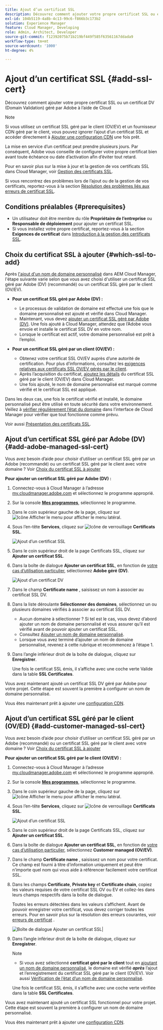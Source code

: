 ```yaml
---
title: Ajout d’un certificat SSL
description: Découvrez comment ajouter votre propre certificat SSL ou et Adobe un certificat DV (Domain Validation) géré par à l’aide des outils en libre-service Cloud Manager.
exl-id: 104b5119-4a8b-4c13-99c6-f866b3c173b2
solution: Experience Manager
feature: Cloud Manager, Developing
role: Admin, Architect, Developer
source-git-commit: f12392075b71b219bf449f585f63561167ddada9
workflow-type: tm+mt
source-wordcount: '1000'
ht-degree: 4%

---
```



# Ajout d’un certificat SSL {#add-ssl-cert}

Découvrez comment ajouter votre propre certificat SSL ou un certificat DV (Domain Validation) géré par Adobe à l’aide de Cloud

>[!NOTE]
>
>Si vous utilisez un certificat SSL géré par le client (OV/EV) et un fournisseur CDN géré par le client, vous pouvez ignorer l’ajout d’un certificat SSL et accéder directement à [Ajouter une configuration CDN](/help/implementing/cloud-manager/cdn-configurations/add-cdn-config.md) une fois prêt.

La mise en service d’un certificat peut prendre plusieurs jours. Par conséquent, Adobe vous conseille de configurer votre propre certificat bien avant toute échéance ou date d’activation afin d’éviter tout retard.

Pour en savoir plus sur la mise à jour et la gestion de vos certificats SSL dans Cloud Manager, voir [Gestion des certificats SSL](/help/implementing/cloud-manager/managing-ssl-certifications/managing-certificates.md).

Si vous rencontrez des problèmes lors de l’ajout ou de la gestion de vos certificats, reportez-vous à la section [ Résolution des problèmes liés aux erreurs de certificat SSL](/help/implementing/cloud-manager/managing-ssl-certifications/troubleshoot-ssl-cert.md).


## Conditions préalables {#prerequisites}

* Un utilisateur doit être membre du rôle **Propriétaire de l’entreprise** ou **Responsable de déploiement** pour ajouter un certificat SSL.
* Si vous installez votre propre certificat, reportez-vous à la section **Exigences de certificat** dans [Introduction à la gestion des certificats SSL](/help/implementing/cloud-manager/managing-ssl-certifications/introduction-to-ssl-certificates.md#requirements).

## Choix du certificat SSL à ajouter {#which-ssl-to-add}

Après [l&#39;ajout d&#39;un nom de domaine personnalisé](/help/implementing/cloud-manager/custom-domain-names/add-custom-domain-name.md) dans AEM Cloud Manager, l&#39;étape suivante varie selon que vous avez choisi d&#39;utiliser un certificat SSL géré par Adobe (DV) (recommandé) ou un certificat SSL géré par le client (OV/EV).

* **Pour un certificat SSL géré par Adobe (DV) :**
   * Le processus de validation de domaine est effectué une fois que le domaine personnalisé est ajouté et vérifié dans Cloud Manager.
   * Maintenant, vous devez [ajouter un certificat SSL géré par Adobe (DV)](#add-adobe-managed-ssl-cert).
Une fois ajouté à Cloud Manager, attendez que l’Adobe vous envoie et installe le certificat SSL DV en votre nom.
   * Lorsque le certificat est actif, votre domaine personnalisé est prêt à l’emploi.

* **Pour un certificat SSL géré par un client (OV/EV) :**

   * Obtenez votre certificat SSL OV/EV auprès d’une autorité de certification. Pour plus d’informations, consultez les [exigences relatives aux certificats SSL OV/EV gérés par le client](/help/implementing/cloud-manager/managing-ssl-certifications/introduction-to-ssl-certificates.md#requirements).
   * Après l’acquisition du certificat, [ajoutez les détails](#add-customer-manage-ssl-cert) du certificat SSL géré par le client (OV/EV) dans Cloud Manager.
   * Une fois ajouté, le nom de domaine personnalisé est marqué comme vérifié et le certificat SSL est appliqué.

Dans les deux cas, une fois le certificat vérifié et installé, le domaine personnalisé peut être utilisé en toute sécurité dans votre environnement. Veillez à [vérifier régulièrement l’état du domaine](/help/implementing/cloud-manager/custom-domain-names/check-domain-name-status.md) dans l’interface de Cloud Manager pour vérifier que tout fonctionne comme prévu.

Voir aussi [Présentation des certificats SSL](/help/implementing/cloud-manager/managing-ssl-certifications/introduction-to-ssl-certificates.md).

## Ajout d’un certificat SSL géré par Adobe (DV) {#add-adobe-managed-ssl-cert}

Vous avez besoin d’aide pour choisir d’utiliser un certificat SSL géré par un Adobe (recommandé) ou un certificat SSL géré par le client avec votre domaine ? Voir [Choix du certificat SSL à ajouter](#which-ssl-to-add)

**Pour ajouter un certificat SSL géré par Adobe (DV) :**

1. Connectez-vous à Cloud Manager à l’adresse [my.cloudmanager.adobe.com](https://my.cloudmanager.adobe.com/) et sélectionnez le programme approprié.
1. Sur la console **[Mes programmes](/help/implementing/cloud-manager/navigation.md#my-programs)**, sélectionnez le programme.
1. Dans le coin supérieur gauche de la page, cliquez sur ![Icône Afficher le menu](https://spectrum.adobe.com/static/icons/workflow_18/Smock_ShowMenu_18_N.svg) pour afficher le menu latéral.

1. Sous l’en-tête **Services**, cliquez sur ![Icône de verrouillage](https://spectrum.adobe.com/static/icons/workflow_18/Smock_LockClosed_18_N.svg) **Certificats SSL**.

   ![Ajout d’un certificat SSL](/help/implementing/cloud-manager/assets/ssl/ssl-cert-add.png)

1. Dans le coin supérieur droit de la page Certificats SSL, cliquez sur **Ajouter un certificat SSL**.

1. Dans la boîte de dialogue **Ajouter un certificat SSL**, en fonction de [votre cas d’utilisation particulier](#which-ssl-to-add), sélectionnez **Adobe géré (DV)**.

   ![Ajout d’un certificat DV](/help/implementing/cloud-manager/assets/ssl/add-dv-certificate.png)

1. Dans le champ **Certificate name** , saisissez un nom à associer au certificat SSL DV.

1. Dans la liste déroulante **Sélectionner des domaines**, sélectionnez un ou plusieurs domaines vérifiés à associer au certificat SSL DV.
   * Aucun domaine à sélectionner ? Si tel est le cas, vous devez d’abord ajouter un nom de domaine personnalisé et vous assurer qu’il est vérifié avant de pouvoir ajouter un certificat SSL.
   * Consultez [Ajouter un nom de domaine personnalisé](/help/implementing/cloud-manager/custom-domain-names/add-custom-domain-name.md).
   * Lorsque vous avez terminé d’ajouter un nom de domaine personnalisé, revenez à cette rubrique et recommencez à l’étape 1.

1. Dans l’angle inférieur droit de la boîte de dialogue, cliquez sur **Enregistrer**.

   Une fois le certificat SSL émis, il s’affiche avec une coche verte Valide dans la table **SSL Certificates**.

Vous avez maintenant ajouté un certificat SSL DV géré par Adobe pour votre projet. Cette étape est souvent la première à configurer un nom de domaine personnalisé.

Vous êtes maintenant prêt à ajouter une [configuration CDN](/help/implementing/cloud-manager/cdn-configurations/add-cdn-config.md).

## Ajout d’un certificat SSL géré par le client (OV/ED) {#add-customer-managed-ssl-cert}

<!-- IF THIS TOPIC GET UPDATED, REMEMBER TO UPDATE THE STEPS ALSO IN THE "MANAGE SSL CERTIFICATES TOPIC TOO -->

Vous avez besoin d’aide pour choisir d’utiliser un certificat SSL géré par un Adobe (recommandé) ou un certificat SSL géré par le client avec votre domaine ? Voir [Choix du certificat SSL à ajouter](#which-ssl-to-add)

**Pour ajouter un certificat SSL géré par le client (OV/EV) :**

1. Connectez-vous à Cloud Manager à l’adresse [my.cloudmanager.adobe.com](https://my.cloudmanager.adobe.com/) et sélectionnez le programme approprié.

1. Sur la console **[Mes programmes](/help/implementing/cloud-manager/navigation.md#my-programs)**, sélectionnez le programme.

1. Dans le coin supérieur gauche de la page, cliquez sur ![Icône Afficher le menu](https://spectrum.adobe.com/static/icons/workflow_18/Smock_ShowMenu_18_N.svg) pour afficher le menu latéral.

1. Sous l’en-tête **Services**, cliquez sur ![Icône de verrouillage](https://spectrum.adobe.com/static/icons/workflow_18/Smock_LockClosed_18_N.svg) **Certificats SSL**.

   ![Ajout d’un certificat SSL](/help/implementing/cloud-manager/assets/ssl/ssl-cert-add.png)

1. Dans le coin supérieur droit de la page Certificats SSL, cliquez sur **Ajouter un certificat SSL**.

1. Dans la boîte de dialogue **Ajouter un certificat SSL**, en fonction de [votre cas d’utilisation particulier](#which-ssl-to-add), sélectionnez **Customer managed (OV/EV)**.

1. Dans le champ **Certificate name** , saisissez un nom pour votre certificat.
Ce champ est fourni à titre d’information uniquement et peut être n’importe quel nom qui vous aide à référencer facilement votre certificat SSL.

1. Dans les champs **Certificate**, **Private key** et **Certificate chain**, copiez les valeurs requises de votre certificat SSL OV ou EV et collez-les dans leurs champs respectifs dans la boîte de dialogue.

   Toutes les erreurs détectées dans les valeurs s’affichent. Avant de pouvoir enregistrer votre certificat, vous devez corriger toutes les erreurs. Pour en savoir plus sur la résolution des erreurs courantes, voir [erreurs de certificat](#certificate-errors) .

   ![Boîte de dialogue Ajouter un certificat SSL](/help/implementing/cloud-manager/assets/ssl/ssl-cert-02.png)|

1. Dans l’angle inférieur droit de la boîte de dialogue, cliquez sur **Enregistrer**.

   >[!NOTE]
   >
   >* Si vous avez sélectionné **certificat géré par le client** tout en [ajoutant un nom de domaine personnalisé](/help/implementing/cloud-manager/custom-domain-names/add-custom-domain-name.md), le domaine est vérifié ***après*** l’ajout et l’enregistrement du certificat SSL géré par le client (OV/EV). Voir aussi [Vérification de l’état d’un nom de domaine personnalisé](/help/implementing/cloud-manager/custom-domain-names/check-domain-name-status.md#how-to).

   Une fois le certificat SSL émis, il s’affiche avec une coche verte vérifiée dans la table **SSL Certificates**.

Vous avez maintenant ajouté un certificat SSL fonctionnel pour votre projet. Cette étape est souvent la première à configurer un nom de domaine personnalisé.

Vous êtes maintenant prêt à ajouter une [configuration CDN](/help/implementing/cloud-manager/cdn-configurations/add-cdn-config.md).























<!--
## Add an SSL certificate {#add-ssl-cert}

1. Log into Cloud Manager at [my.cloudmanager.adobe.com](https://my.cloudmanager.adobe.com/) and select the appropriate program.
1. On the **[My Programs](/help/implementing/cloud-manager/navigation.md#my-programs)** console, select the program.
1. In the upper-left corner of the page, click ![Show menu icon](https://spectrum.adobe.com/static/icons/workflow_18/Smock_ShowMenu_18_N.svg) to reveal the side menu. 
1. Under the **Services** heading, click ![Lock closed icon](https://spectrum.adobe.com/static/icons/workflow_18/Smock_LockClosed_18_N.svg) **SSL Certificates**. 

   ![Adding an SSL certificate](/help/implementing/cloud-manager/assets/ssl/ssl-cert-add.png)

1. Near the upper-right corner of the SSL Certificates page, click **Add SSL Certificate**.

1. In the **Add SSL certificate** dialog box, based on [your particular use case](/help/implementing/cloud-manager/managing-ssl-certifications/introduction-to-ssl-certificates.md), do one of the following:

    | | Use case | Steps |
    | --- | --- | --- |
    | 1 | **Add an Adobe managed (DV) certificate** | **To add an Adobe managed (DV) SSL certificate:**<br>a. In the **Add SSL Certificate** dialog box, select the certificate type **Adobe managed (DV)**.<br>![Add a DV certificate](/help/implementing/cloud-manager/assets/ssl/add-dv-certificate.png)<br>b. In the **Certificate name** field, enter a name you want associated with the certificate.<br>c. In the **Select domains** drop-down list, select one or more domains that you want associated with the DV SSL certificate.<br>No domains to select? If so, it means that you must first add a custom domain name and ensure it is verified before you can add an SSL certificate. See [Add a custom domain name](/help/implementing/cloud-manager/custom-domain-names/add-custom-domain-name.md). When you are finished adding a custom domain name, return to this topic and begin at step 1 again.<br>d. Continue to step 7. |
    | 2 | **Add a customer managed (OV/EV) certificate** | **To add a customer managed (OV/EV) SSL certificate:**<br>a. In the **Add SSL Certificate** dialog box, select the certificate type **Customer managed (OV/EV)**.<br>b. In the **Certificate name** field, enter a name for your certificate. This field is for informational purposes only and can be any name that helps you reference your SSL certificate easily.<br>c. In the **Certificate**, **Private key**, and **Certificate chain** fields, paste the required values into their respective fields.<br>![Add SSL certificate dialog box](/help/implementing/cloud-manager/assets/ssl/ssl-cert-02.png)<br>Any detected errors in values are displayed. Before you can save your certificate, you must address all errors. See [Certificate Errors](#certificate-errors) to learn more about troubleshooting common errors.<br>d. Continue to step 7. | 

1. In the lower-right corner of the dialog box, click **Save**.

    >[!NOTE]
    >
    >* If you selected **Adobe managed certificate** while [adding a custom domain name](/help/implementing/cloud-manager/custom-domain-names/add-custom-domain-name.md), the domain is verified with the added certificate when the custom domain is added. 
    >
    >* If you selected **Customer managed certificate** while [adding a custom domain name](/help/implementing/cloud-manager/custom-domain-names/add-custom-domain-name.md), the domain is verified ***after*** the customer managed (OV/EV) SSL certificate is added and saved. See also [Check the status of a custom domain name](/help/implementing/cloud-manager/custom-domain-names/check-domain-name-status.md#how-to).

    After the SSL certificate is successfully issued, it is displayed with a green verified check mark in the **SSL Certificates** table. 

    You now have added a working SSL certificate for your project. This step is often the first to set up a custom domain name. 
    

* To learn about updating and managing your SSL certificates in Cloud Manager, see [Manage SSL certificates](/help/implementing/cloud-manager/managing-ssl-certifications/managing-certificates.md).

* If you are having issues adding or managing your certificates, see [Troubleshoot SSL certificate errors](/help/implementing/cloud-manager/managing-ssl-certifications/troubleshoot-ssl-cert.md). -->
